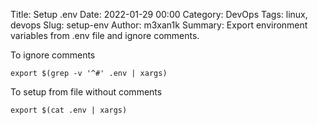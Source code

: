 Title: Setup .env
Date: 2022-01-29 00:00
Category: DevOps
Tags: linux, devops
Slug: setup-env
Author: m3xan1k
Summary: Export environment variables from .env file and ignore comments.

To ignore comments

```
export $(grep -v '^#' .env | xargs)
```
>

To setup from file without comments

```
export $(cat .env | xargs)
```
>